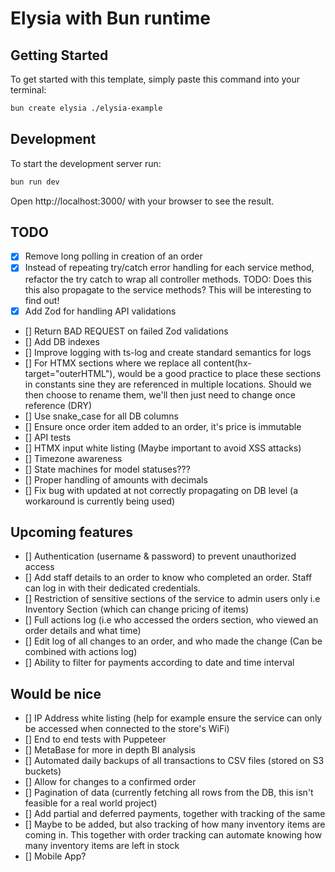 # Elysia with Bun runtime

## Getting Started
To get started with this template, simply paste this command into your terminal:
```bash
bun create elysia ./elysia-example
```

## Development
To start the development server run:
```bash
bun run dev
```

Open http://localhost:3000/ with your browser to see the result.

## TODO
- [X] Remove long polling in creation of an order
- [X] Instead of repeating try/catch error handling for each service method, refactor the try catch to wrap all controller methods. TODO: Does this this also propagate to the service methods? This will be interesting to find out!
- [X] Add Zod for handling API validations
- [] Return BAD REQUEST on failed Zod validations
- [] Add DB indexes
- [] Improve logging with ts-log and create standard semantics for logs
- [] For HTMX sections where we replace all content(hx-target="outerHTML"), would be a good practice to place these sections in constants sine they are referenced in multiple locations. Should we then choose to rename them, we'll then just need to change once reference (DRY)
- [] Use snake_case for all DB columns
- [] Ensure once order item added to an order, it's price is immutable
- [] API tests
- [] HTMX input white listing (Maybe important to avoid XSS attacks)
- [] Timezone awareness
- [] State machines for model statuses???
- [] Proper handling of amounts with decimals
- [] Fix bug with updated at not correctly propagating on DB level (a workaround is currently being used)

## Upcoming features
- [] Authentication (username & password) to prevent unauthorized access
- [] Add staff details to an order to know who completed an order. Staff can log in with their dedicated credentials.
- [] Restriction of sensitive sections of the service to admin users only i.e Inventory Section (which can change pricing of items)
- [] Full actions log (i.e who accessed the orders section, who viewed an order details and what time)
- [] Edit log of all changes to an order, and who made the change (Can be combined with actions log)
- [] Ability to filter for payments according to date and time interval

## Would be nice
- [] IP Address white listing (help for example ensure the service can only be accessed when connected to the store's WiFi)
- [] End to end tests with Puppeteer
- [] MetaBase for more in depth BI analysis
- [] Automated daily backups of all transactions to CSV files (stored on S3 buckets)
- [] Allow for changes to a confirmed order
- [] Pagination of data (currently fetching all rows from the DB, this isn't feasible for a real world project)
- [] Add partial and deferred payments, together with tracking of the same
- [] Maybe to be added, but also tracking of how many inventory items are coming in. This together with order tracking can automate knowing how many inventory items are left in stock
- [] Mobile App?
